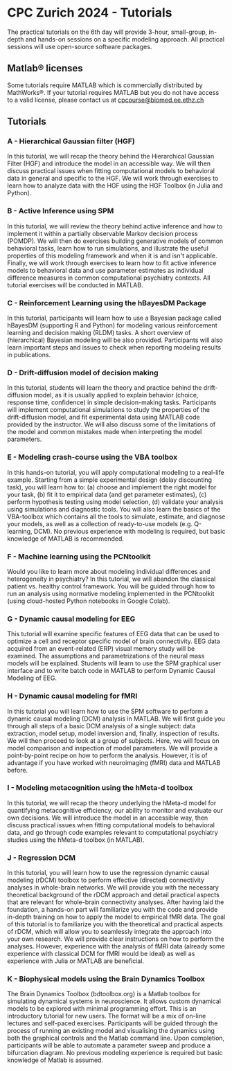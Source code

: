 # CPC Zurich 2024 - Tutorials

The practical tutorials on the 6th day will provide 3-hour, small-group, in-depth and hands-on sessions on a specific modeling approach. All practical sessions will use open-source software packages. 

## Matlab® licenses
Some tutorials require MATLAB which is commercially distributed by MathWorks®. If your tutorial requires MATLAB but you do not have access to a valid license, please contact us at [cpcourse@biomed.ee.ethz.ch](mailto:cpcourse@biomed.ee.ethz.ch)


## Tutorials

### A - Hierarchical Gaussian filter (HGF)
In this tutorial, we will recap the theory behind the Hierarchical Gaussian Filter (HGF) and introduce the model in an accessible way. We will then discuss practical issues when fitting computational models to behavioral data in general and specific to the HGF. We will work through exercises to learn how to analyze data with the HGF using the HGF Toolbox (in Julia and Python).

### B - Active Inference using SPM
In this tutorial, we will review the theory behind active inference and how to implement it within a partially observable Markov decision process (POMDP). We will then do exercises building generative models of common behavioral tasks, learn how to run simulations, and illustrate the useful properties of this modeling framework and when it is and isn't applicable. Finally, we will work through exercises to learn how to fit active inference models to behavioral data and use parameter estimates as individual difference measures in common computational psychiatry contexts. All tutorial exercises will be conducted in MATLAB.

### C - Reinforcement Learning using the hBayesDM Package
In this tutorial, participants will learn how to use a Bayesian package called hBayesDM (supporting R and Python) for modeling various reinforcement learning and decision making (RLDM) tasks. A short overview of (hierarchical) Bayesian modeling will be also provided. Participants will also learn important steps and issues to check when reporting modeling results in publications.

### D - Drift-diffusion model of decision making
In this tutorial, students will learn the theory and practice behind the drift-diffusion model, as it is usually applied to explain behavior (choice, response time, confidence) in simple decision-making tasks. Participants will implement computational simulations to study the properties of the drift-diffusion model, and fit experimental data using MATLAB code provided by the instructor. We will also discuss some of the limitations of the model and common mistakes made when interpreting the model parameters.

### E - Modeling crash-course using the VBA toolbox
In this hands-on tutorial, you will apply computational modeling to a real-life example. Starting from a simple experimental design (delay discounting task), you will learn how to: (a) choose and implement the right model for your task, (b) fit it to empirical data (and get parameter estimates), (c) perform hypothesis testing using model selection, (d) validate your analysis using simulations and diagnostic tools. You will also learn the basics of the VBA-toolbox which contains all the tools to simulate, estimate, and diagnose your models, as well as a collection of ready-to-use models (e.g. Q-learning, DCM). No previous experience with modeling is required, but basic knowledge of MATLAB is recommended.

### F - Machine learning using the PCNtoolkit
Would you like to learn more about modeling individual differences and heterogeneity in psychiatry? In this tutorial, we will abandon the classical patient vs. healthy control framework. You will be guided through how to run an analysis using normative modeling implemented in the PCNtoolkit (using cloud-hosted Python notebooks in Google Colab).

### G - Dynamic causal modeling for EEG
This tutorial will examine specific features of EEG data that can be used to optimize a cell and receptor specific model of brain connectivity. EEG data acquired from an event-related (ERP) visual memory study will be examined. The assumptions and parametrizations of the neural mass models will be explained. Students will learn to use the SPM graphical user interface and to write batch code in MATLAB to perform Dynamic Causal Modeling of EEG.

### H - Dynamic causal modeling for fMRI
In this tutorial you will learn how to use the SPM software to perform a dynamic causal modeling (DCM) analysis in MATLAB. We will first guide you through all steps of a basic DCM analysis of a single subject: data extraction, model setup, model inversion and, finally, inspection of results. We will then proceed to look at a group of subjects. Here, we will focus on model comparison and inspection of model parameters. We will provide a point-by-point recipe on how to perform the analysis. However, it is of advantage if you have worked with neuroimaging (fMRI) data and MATLAB before.

### I - Modeling metacognition using the hMeta-d toolbox
In this tutorial, we will recap the theory underlying the hMeta-d model for quantifying metacognitive efficiency, our ability to monitor and evaluate our own decisions. We will introduce the model in an accessible way, then discuss practical issues when fitting computational models to behavioral data, and go through code examples relevant to computational psychiatry studies using the hMeta-d toolbox (in MATLAB).

### J - Regression DCM
In this tutorial, you will learn how to use the regression dynamic causal modeling (rDCM) toolbox to perform effective (directed) connectivity analyses in whole-brain networks. We will provide you with the necessary theoretical background of the rDCM approach and detail practical aspects that are relevant for whole-brain connectivity analyses. After having laid the foundation, a hands-on part will familiarize you with the code and provide in-depth training on how to apply the model to empirical fMRI data. The goal of this tutorial is to familiarize you with the theoretical and practical aspects of rDCM, which will allow you to seamlessly integrate the approach into your own research. We will provide clear instructions on how to perform the analyses. However, experience with the analysis of fMRI data (already some experience with classical DCM for fMRI would be ideal) as well as experience with Julia or MATLAB are beneficial.

### K - Biophysical models using the Brain Dynamics Toolbox
The Brain Dynamics Toolbox (bdtoolbox.org) is a Matlab toolbox for simulating dynamical systems in neuroscience. It allows custom dynamical models to be explored with minimal programming effort. This is an introductory tutorial for new users. The format will be a mix of on-line lectures and self-paced exercises. Participants will be guided through the process of running an existing model and visualising the dynamics using both the graphical controls and the Matlab command line. Upon completion, participants will be able to automate a parameter sweep and produce a bifurcation diagram. No previous modeling experience is required but basic knowledge of Matlab is assumed.